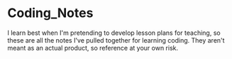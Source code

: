 # Coding_Notes
I learn best when I'm pretending to develop lesson plans for teaching, so these are all the notes I've pulled together for learning coding. They aren't meant as an actual product, so reference at your own risk.
